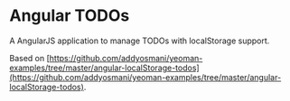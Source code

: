 Angular TODOs
=============

A AngularJS application to manage TODOs with localStorage support.

Based on [https://github.com/addyosmani/yeoman-examples/tree/master/angular-localStorage-todos](https://github.com/addyosmani/yeoman-examples/tree/master/angular-localStorage-todos).
